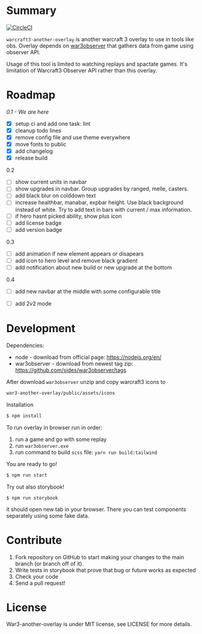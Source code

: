 # Summary

[![CircleCI](https://circleci.com/gh/thegrymek/war3-another-overlay.svg?style=shield)](https://app.circleci.com/pipelines/github/thegrymek/war3-another-overlay)


`warcraft3-another-overlay` is another warcraft 3 overlay to use in tools like obs. Overlay depends on [war3observer](https://github.com/sides/war3observer) that gathers data from game using observer API.

Usage of this tool is limited to watching replays and spactate games. It's limitation of Warcraft3 Observer API rather than this overlay.


# Roadmap

*0.1 - We are here*
- [x] setup ci and add one task: lint
- [x] cleanup todo lines
- [x] remove config file and use theme everywhere
- [x] move fonts to public
- [x] add changelog
- [x] release build

0.2
- [ ] show current units in navbar
- [ ] show upgrades in navbar. Group upgrades by ranged, melle, casters. 
- [ ] add black blur on colddown text
- [ ] increase healthbar, manabar, expbar height. Use black background instead of white. Try to add text in bars with current / max information.
- [ ] if hero hasnt picked ability, show plus icon
- [ ] add license badge
- [ ] add version badge

0.3
- [ ] add animation if new element appears or disapears
- [ ] add icon to hero level and remove black gradient
- [ ] add notification about new build or new upgrade at the bottom

0.4
- [ ] add new navbar at the middle with some configurable title
- [ ] add 2v2 mode


# Development

Dependencies:
* node - download from official page: https://nodejs.org/en/
* war3observer - download from newest tag zip: https://github.com/sides/war3observer/tags


After download `war3observer` unzip and copy warcraft3 icons to 

```bash
war3-another-overlay/public/assets/icons
```

Installation

```bash
$ npm install
```

To run overlay in browser run in order:
1. run a game and go with some replay
2. run `war3observer.exe`
3. run command to build `scss` file: `yarn run build:tailwind`

You are ready to go!

```bash
$ npm run start
```

Try out also storybook!

```
$ npm run storybook
```

it should open new tab in your browser. There you can test components
separately using some fake data.


# Contribute

1. Fork repository on GitHub to start making your changes to the main branch (or branch off of it).
2. Write tests in storybook that prove that bug or future works as expected
3. Check your code
4. Send a pull request!


# License

War3-another-overlay is under MIT license, see LICENSE for more details.
